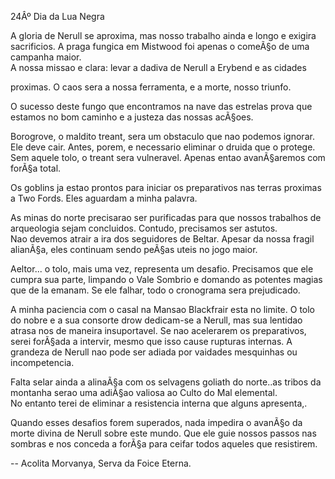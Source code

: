 ﻿24Âº Dia da Lua Negra

A gloria de Nerull se aproxima, mas nosso trabalho ainda e longo e exigira
sacrificios. A praga fungica em Mistwood foi apenas o comeÃ§o de uma campanha
maior.  
A nossa missao e clara: levar a dadiva de Nerull a Erybend e as cidades

proximas. O caos sera a nossa ferramenta, e a morte, nosso triunfo.

O sucesso deste fungo que encontramos na nave das estrelas prova que estamos
no bom caminho e a justeza das nossas acÃ§oes.

Borogrove, o maldito treant, sera um obstaculo que nao podemos ignorar. Ele
deve cair. Antes, porem, e necessario eliminar o druida que o protege. Sem
aquele tolo, o treant sera vulneravel. Apenas entao avanÃ§aremos com forÃ§a
total.

Os goblins ja estao prontos para iniciar os preparativos nas terras proximas a
Two Fords. Eles aguardam a minha palavra.

As minas do norte precisarao ser purificadas para que nossos trabalhos de
arqueologia sejam concluidos. Contudo, precisamos ser astutos.  
Nao devemos atrair a ira dos seguidores de Beltar. Apesar da nossa fragil
alianÃ§a, eles continuam sendo peÃ§as uteis no jogo maior.

Aeltor... o tolo, mais uma vez, representa um desafio. Precisamos que ele
cumpra sua parte, limpando o Vale Sombrio e domando as potentes magias que de
la emanam. Se ele falhar, todo o cronograma sera prejudicado.

A minha paciencia com o casal na Mansao Blackfrair esta no limite. O tolo do
nobre e a sua  consorte drow dedicam-se a Nerull, mas sua lentidao atrasa nos
de maneira insuportavel. Se nao acelerarem os preparativos, serei forÃ§ada a
intervir, mesmo que isso cause rupturas internas. A grandeza de Nerull nao
pode ser adiada por vaidades mesquinhas ou incompetencia.

Falta selar ainda a alinaÃ§a com os selvagens goliath do norte..as tribos da
montanha serao uma adiÃ§ao valiosa ao Culto do Mal elemental.  
No entanto terei de eliminar a resistencia interna que alguns apresenta,.

Quando esses desafios forem superados, nada impedira o avanÃ§o da morte divina
de Nerull sobre este mundo. Que ele guie nossos passos nas sombras e nos
conceda a forÃ§a para ceifar todos aqueles que resistirem.

-- Acolita Morvanya, Serva da Foice Eterna.


























